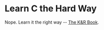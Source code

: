 # Learn C the Hard Way

Nope. Learn it the right way -- [The K&R Book](http://www.amazon.com/C-Programming-Language-2nd-Edition/dp/0131103628).
